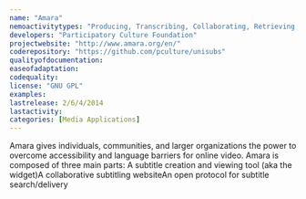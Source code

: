 ```yaml
---
name: "Amara"
nemoactivitytypes: "Producing, Transcribing, Collaborating, Retrieving, Subtitling"
developers: "Participatory Culture Foundation"
projectwebsite: "http://www.amara.org/en/"
coderepository: "https://github.com/pculture/unisubs"
qualityofdocumentation: 
easeofadaptation: 
codequality: 
license: "GNU GPL"
examples: 
lastrelease: 2/6/4/2014
lastactivity: 
categories: [Media Applications]
---
```

Amara gives individuals, communities, and larger organizations the power to overcome accessibility and language barriers for online video. Amara is composed of three main parts: A subtitle creation and viewing tool (aka the widget)A collaborative subtitling websiteAn open protocol for subtitle search/delivery
